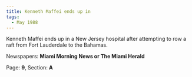 ```yaml
---  
title: Kenneth Maffei ends up in  
tags:  
  - May 1988  
---  
```

  
Kenneth Maffei ends up in a New Jersey hospital after attempting to row a raft from Fort Lauderdale to the Bahamas.  
  
Newspapers: **Miami Morning News or The Miami Herald**  
  
Page: **9**, Section: **A** 
